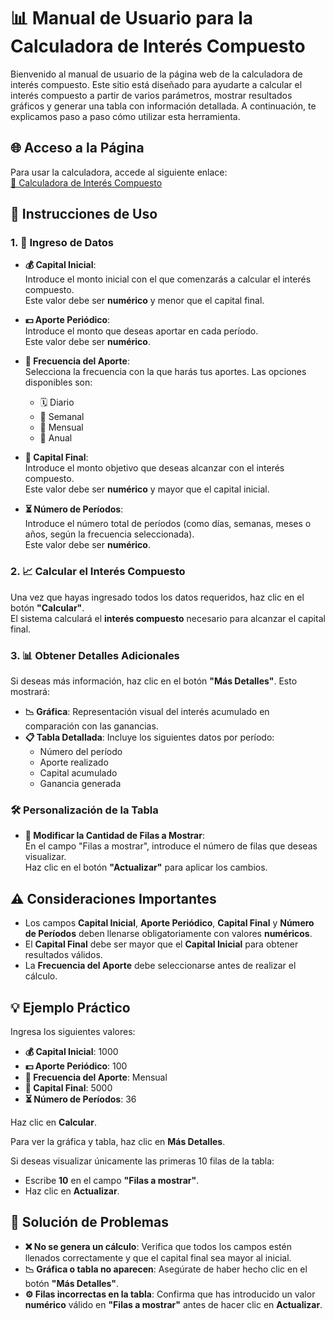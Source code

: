 # 📊 Manual de Usuario para la Calculadora de Interés Compuesto

Bienvenido al manual de usuario de la página web de la calculadora de interés compuesto. Este sitio está diseñado para ayudarte a calcular el interés compuesto a partir de varios parámetros, mostrar resultados gráficos y generar una tabla con información detallada. A continuación, te explicamos paso a paso cómo utilizar esta herramienta.

## 🌐 Acceso a la Página
Para usar la calculadora, accede al siguiente enlace:  
[🔗 Calculadora de Interés Compuesto](#)

## 📝 Instrucciones de Uso

### 1. 🔢 Ingreso de Datos
- **💰 Capital Inicial**:  
  Introduce el monto inicial con el que comenzarás a calcular el interés compuesto.  
  Este valor debe ser **numérico** y menor que el capital final.

- **💵 Aporte Periódico**:  
  Introduce el monto que deseas aportar en cada período.  
  Este valor debe ser **numérico**.

- **🔄 Frecuencia del Aporte**:  
  Selecciona la frecuencia con la que harás tus aportes. Las opciones disponibles son:
  - 🗓️ Diario
  - 📅 Semanal
  - 📆 Mensual
  - 📅 Anual

- **🎯 Capital Final**:  
  Introduce el monto objetivo que deseas alcanzar con el interés compuesto.  
  Este valor debe ser **numérico** y mayor que el capital inicial.

- **⏳ Número de Períodos**:  
  Introduce el número total de períodos (como días, semanas, meses o años, según la frecuencia seleccionada).  
  Este valor debe ser **numérico**.

### 2. 📈 Calcular el Interés Compuesto
Una vez que hayas ingresado todos los datos requeridos, haz clic en el botón **"Calcular"**.  
El sistema calculará el **interés compuesto** necesario para alcanzar el capital final.

### 3. 📊 Obtener Detalles Adicionales
Si deseas más información, haz clic en el botón **"Más Detalles"**. Esto mostrará:
- **📉 Gráfica**: Representación visual del interés acumulado en comparación con las ganancias.
- **📋 Tabla Detallada**: Incluye los siguientes datos por período:
  - Número del período
  - Aporte realizado
  - Capital acumulado
  - Ganancia generada

### 🛠️ Personalización de la Tabla
- **🔢 Modificar la Cantidad de Filas a Mostrar**:  
  En el campo "Filas a mostrar", introduce el número de filas que deseas visualizar.  
  Haz clic en el botón **"Actualizar"** para aplicar los cambios.

## ⚠️ Consideraciones Importantes
- Los campos **Capital Inicial**, **Aporte Periódico**, **Capital Final** y **Número de Períodos** deben llenarse obligatoriamente con valores **numéricos**.
- El **Capital Final** debe ser mayor que el **Capital Inicial** para obtener resultados válidos.
- La **Frecuencia del Aporte** debe seleccionarse antes de realizar el cálculo.

## 💡 Ejemplo Práctico
Ingresa los siguientes valores:
- **💰 Capital Inicial**: 1000
- **💵 Aporte Periódico**: 100
- **📅 Frecuencia del Aporte**: Mensual
- **🎯 Capital Final**: 5000
- **⏳ Número de Períodos**: 36

Haz clic en **Calcular**.

Para ver la gráfica y tabla, haz clic en **Más Detalles**.

Si deseas visualizar únicamente las primeras 10 filas de la tabla:
- Escribe **10** en el campo **"Filas a mostrar"**.
- Haz clic en **Actualizar**.

## 🚨 Solución de Problemas
- **❌ No se genera un cálculo**: Verifica que todos los campos estén llenados correctamente y que el capital final sea mayor al inicial.
- **📉 Gráfica o tabla no aparecen**: Asegúrate de haber hecho clic en el botón **"Más Detalles"**.
- **⚙️ Filas incorrectas en la tabla**: Confirma que has introducido un valor **numérico** válido en **"Filas a mostrar"** antes de hacer clic en **Actualizar**.
